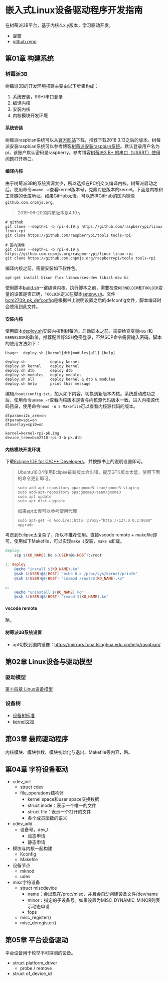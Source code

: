 # 嵌入式Linux设备驱动程序开发指南

在树莓派3B平台，基于内核4.x.y版本，学习驱动开发。
* [豆瓣](https://book.douban.com/subject/35514232/)
* [github repo](https://github.com/ALIBERA/linux_book_2nd_edition)

## 第01章 构建系统

### 树莓派3B

树莓派3B的开发环境搭建主要由以下步骤构成：
1. 系统安装，SSH/串口登录
2. 编译内核
3. 安装内核
4. 内核模块开发环境

#### 系统安装

树莓派raspbian系统可以从[官方网站](http://downloads.raspberrypi.org/raspbian_lite/images/)下载，推荐下载2018.3.13之后的版本。树莓派安装raspbian系统可以参考博客[树莓派安装raspbian系统](https://blog.csdn.net/qq_34672033/article/details/88389951)。默认登录用户名为pi，该账户默认密码是raspberry。参考博客[树莓派3 B+ 的串口（USART）使用问题](https://www.cnblogs.com/uestc-mm/p/7204429.html)打开串口。

#### 编译内核

由于树莓派3B的系统资源太少，所以选择在PC机交叉编译内核。树莓派启动之后，使用命令`uname -a`查看kernel版本号，克隆对应版本的kernel。下面是内核和工具链的仓库地址。如果GitHub太慢，可以选择GitHub的国内镜像`github.com.cnpmjs.org`。

> 2019-06-20的内核版本是4.19.y

```shell
# github
git clone --depth=1 -b rpi-4.19.y https://github.com/raspberrypi/linux linux-rpi
git clone https://github.com/raspberrypi/tools tools-rpi

# 国内镜像
git clone --depth=1 -b rpi-4.19.y https://github.com.cnpmjs.org/raspberrypi/linux linux-rpi
git clone https://github.com.cnpmjs.org/raspberrypi/tools tools-rpi
```

编译内核之前，需要安装如下软件包。

```shell
apt-get install bison flex libncurses-dev libssl-dev bc
```

使用脚本[build.sh](kernel/build.sh)一键编译内核。执行脚本之前，需要检查`KERNELDIR`和`TOOLDIR`变量的设置是否正确，`TOOLDIR`定义在脚本[setenv.sh](kernel/setenv.sh)。文件[bcm2709_pk_defconfig](kernel/bcm2709_pk_defconfig)是根据书上说明设置之后的defconfig文件，脚本编译时会使用到此文件。

#### 安装内核

使用脚本[deploy.sh](kernel/deploy.sh)安装内核到树莓派。启动脚本之前，需要检查变量`HOST`和`KERNELDIR`的取值，推荐配置好SSH免密登录，不然SCP命令需要输入密码。脚本的使用方法如下：

```shell
Usage:  deploy.sh [kernel|dtb|modules|all] [help]

deploy.sh           deploy kernel
deploy.sh kernel    deploy kernel
deploy.sh dtb       deploy dtb
deploy.sh modules   deploy modules
deploy.sh all       deploy kernel & dtb & modules
deploy.sh help      print this message
```

编辑`/boot/config.txt`，加入如下内容，切换到新版本内核。系统启动成功之后，使用命令`uname -r`查看内核版本是否与内核源代码版本一致。进入内核源代码目录，使用命令`head -n 5 Makefile`可以查看内核源代码的版本。

```shell
dtparam=i2c_arm=on
dtparam=spi=on
dtoverlay=spi0=on

kernel=kernel-rpi-pk.img
device_tree=bcm2710-rpi-3-b-pk.dtb
```

#### 内核模块开发环境

下载[Eclipse IDE for C/C++ Developers](https://www.eclipse.org/downloads/packages/)，并按照书上的说明设置即可。

> Ubuntu16.04使用Eclipse最新版本会出错，提示GTK版本太低，使用下面的命令更新即可。
> ```shell
> sudo add-apt-repository ppa:gnome3-team/gnome3-staging
> sudo add-apt-repository ppa:gnome3-team/gnome3
> sudo apt update
> sudo apt dist-upgrade
> ```
> 如果apt太慢可以参考使用代理
> ```shell
> sudo apt-get -o Acquire::http::proxy="http://127.0.0.1:8000" upgrade
> ```

考虑到Eclipse太复杂了，所以不推荐使用。直接vscode remote + makefile即可。使用如下Makefile，可以实现`make i`安装，`make u`卸载。

```makefile
deploy:
	scp $(KO_NAME).ko $(USER)@$(HOST):/root

i: deploy
	@echo "install $(KO_NAME).ko"
	@ssh $(USER)@$(HOST) "echo 8 > /proc/sys/kernel/printk"
	@ssh $(USER)@$(HOST) "insmod /root/$(KO_NAME).ko"

u:
	@echo "uninstall $(KO_NAME).ko"
	@ssh $(USER)@$(HOST) "rmmod $(KO_NAME).ko"
```

#### vscode remote

略。

#### 树莓派3B系统设置

* apt切换到国内镜像：https://mirrors.tuna.tsinghua.edu.cn/help/raspbian/


## 第02章 Linux设备与驱动模型

### 驱动模型

[第十四章 Linux设备模型](../linux-device-drivers-v3/README.md#第十四章-linux设备模型)

### 设备树

* [设备树标准](https://github.com/devicetree-org/devicetree-specification/releases)
* [kernel文档](https://www.kernel.org/doc/html/latest/devicetree/)

## 第03章 最简驱动程序

内核模块、模块参数、模块初始化与退出、Makefile等内容，略。

## 第04章 字符设备驱动

* cdev_init
  * struct cdev
  * file_operations结构体
    * kernel space和user space交换数据
    * struct inode：表示一个唯一的文件
    * struct file：表示一个打开的文件
    * 各个成员函数的语义
* cdev_add
  * 设备号，dev_t
    * 动态申请
    * 静态申请
* 模块与内核一起构建
  * Kconfig
  * Makefile
* 设备节点
  * mknod
  * udev
* misc字符设备
  * struct miscdevice
    * name：会出现在/proc/misc，并且会自动创建设备文件/dev/name
    * minor：指定的子设备号。如果设置为MISC_DYNAMIC_MINOR则表示动态申请
    * fops
  * misc_register()
  * misc_deregister()

## 第05章 平台设备驱动

平台设备用于枚举不可探测的设备。
* struct platform_driver
  * probe / remove
* struct of_device_id

